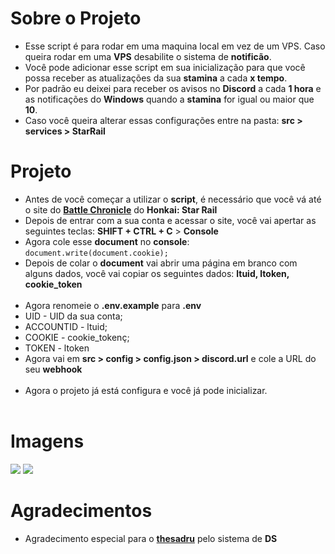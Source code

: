 # Sobre o Projeto
- Esse script é para rodar em uma maquina local em vez de um VPS. Caso queira rodar em uma **VPS** desabilite o sistema de **notificão**.
- Você pode adicionar esse script em sua inicialização para que você possa receber as atualizações da sua **stamina** a cada **x tempo**.
- Por padrão eu deixei para receber os avisos no **Discord** a cada **1 hora** e as notificações do **Windows** quando a **stamina** for igual ou maior que **10**.
- Caso você queira alterar essas configurações entre na pasta: **src > services > StarRail**

# Projeto
- Antes de você começar a utilizar o **script**, é necessário que você vá até o site do **[Battle Chronicle](https://act.hoyolab.com/app/community-game-records-sea/index.html?bbs_presentation_style=fullscreen&bbs_auth_required=true&gid=6#/hsr)** do **Honkai: Star Rail**
- Depois de entrar com a sua conta e acessar o site, você vai apertar as seguintes teclas: **SHIFT + CTRL + C** > **Console**
- Agora cole esse **document** no **console**: ```document.write(document.cookie);```<br>
- Depois de colar o **document** vai abrir uma página em branco com alguns dados, você vai copiar os seguintes dados: **ltuid, ltoken, cookie_token**<br><br>
- Agora renomeie o **.env.example** para **.env**
- UID - UID da sua conta;
- ACCOUNTID - ltuid;
- COOKIE - cookie_tokenç;
- TOKEN - ltoken
- Agora vai em **src > config > config.json > discord.url** e cole a URL do seu **webhook**<br><br>
- Agora o projeto já está configura e você já pode inicializar.<br><br>

# Imagens
<img src="https://i.imgur.com/HScftMf.png">
<img src="https://i.imgur.com/flL5ahM.png">

# Agradecimentos
* Agradecimento especial para o **[thesadru](https://github.com/thesadru/genshin.py/blob/87b509eac1cfbbe901e028e06a1caec6f7dcafbc/genshin/utility/ds.py#L47)** pelo sistema de **DS**

